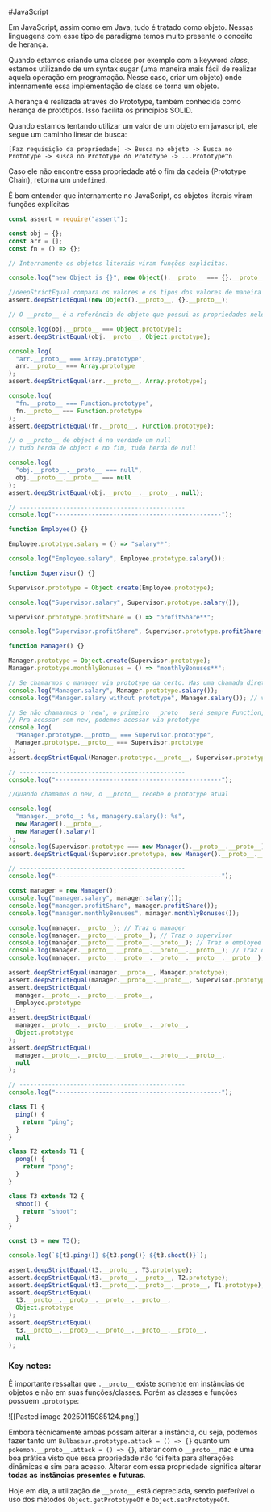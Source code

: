 
#JavaScript 

Em JavaScript, assim como em Java, tudo é tratado como objeto. Nessas linguagens com esse tipo de paradigma temos muito presente o conceito de herança.

Quando estamos criando uma classe por exemplo com a keyword *class*, estamos utilizando de um syntax sugar (uma maneira mais fácil de realizar aquela operação em programação. Nesse caso, criar um objeto) onde internamente essa implementação de class se torna um objeto.

A herança é realizada através do Prototype, também conhecida como herança de protótipos. Isso facilita os princípios SOLID.

Quando estamos tentando utilizar um valor de um objeto em javascript, ele segue um caminho linear de busca:

`[Faz requisição da propriedade] -> Busca no objeto -> Busca no Prototype -> Busca no Prototype do Prototype -> ...Prototype^n ` 

Caso ele não encontre essa propriedade até o fim da cadeia (Prototype Chain), retorna um `undefined`.

É bom entender que internamente no JavaScript, os objetos literais viram funções explícitas

```javascript
const assert = require("assert");

const obj = {};
const arr = [];
const fn = () => {};

// Internamente os objetos literais viram funções explícitas.

console.log("new Object is {}", new Object().__proto__ === {}.__proto__);

//deepStrictEqual compara os valores e os tipos dos valores de maneira interna
assert.deepStrictEqual(new Object().__proto__, {}.__proto__);

// O __proto__ é a referência do objeto que possui as propriedades nele

console.log(obj.__proto__ === Object.prototype);
assert.deepStrictEqual(obj.__proto__, Object.prototype);

console.log(
  "arr.__proto__ === Array.prototype",
  arr.__proto__ === Array.prototype
);
assert.deepStrictEqual(arr.__proto__, Array.prototype);

console.log(
  "fn.__proto__ === Function.prototype",
  fn.__proto__ === Function.prototype
);
assert.deepStrictEqual(fn.__proto__, Function.prototype);

// o __proto__ de object é na verdade um null
// tudo herda de object e no fim, tudo herda de null

console.log(
  "obj.__proto__.__proto__ === null",
  obj.__proto__.__proto__ === null
);
assert.deepStrictEqual(obj.__proto__.__proto__, null);

// ----------------------------------------------
console.log("----------------------------------------------");

function Employee() {}

Employee.prototype.salary = () => "salary**";

console.log("Employee.salary", Employee.prototype.salary());

function Supervisor() {}

Supervisor.prototype = Object.create(Employee.prototype);

console.log("Supervisor.salary", Supervisor.prototype.salary());

Supervisor.prototype.profitShare = () => "profitShare**";

console.log("Supervisor.profitShare", Supervisor.prototype.profitShare());

function Manager() {}

Manager.prototype = Object.create(Supervisor.prototype);
Manager.prototype.monthlyBonuses = () => "monthlyBonuses**";

// Se chamarmos o manager via prototype da certo. Mas uma chamada direta provocará erro
console.log("Manager.salary", Manager.prototype.salary());
console.log("Manager.salary without prototype", Manager.salary()); // vai dar erro.

// Se não chamarmos o 'new', o primeiro __proto__ será sempre Function, sem herança das classes.
// Pra acessar sem new, podemos acessar via prototype
console.log(
  "Manager.prototype.__proto__ === Supervisor.prototype",
  Manager.prototype.__proto__ === Supervisor.prototype
);
assert.deepStrictEqual(Manager.prototype.__proto__, Supervisor.prototype);

// ----------------------------------------------
console.log("----------------------------------------------");

//Quando chamamos o new, o __proto__ recebe o prototype atual

console.log(
  "manager.__proto__: %s, managery.salary(): %s",
  new Manager().__proto__,
  new Manager().salary()
);
console.log(Supervisor.prototype === new Manager().__proto__.__proto__);
assert.deepStrictEqual(Supervisor.prototype, new Manager().__proto__.__proto__);

// ----------------------------------------------
console.log("----------------------------------------------");

const manager = new Manager();
console.log("manager.salary", manager.salary());
console.log("manager.profitShare", manager.profitShare());
console.log("manager.monthlyBonuses", manager.monthlyBonuses());

console.log(manager.__proto__); // Traz o manager
console.log(manager.__proto__.__proto__); // Traz o supervisor
console.log(manager.__proto__.__proto__.__proto__); // Traz o employee
console.log(manager.__proto__.__proto__.__proto__.__proto__); // Traz o object
console.log(manager.__proto__.__proto__.__proto__.__proto__.__proto__); // Traz o null

assert.deepStrictEqual(manager.__proto__, Manager.prototype);
assert.deepStrictEqual(manager.__proto__.__proto__, Supervisor.prototype);
assert.deepStrictEqual(
  manager.__proto__.__proto__.__proto__,
  Employee.prototype
);
assert.deepStrictEqual(
  manager.__proto__.__proto__.__proto__.__proto__,
  Object.prototype
);
assert.deepStrictEqual(
  manager.__proto__.__proto__.__proto__.__proto__.__proto__,
  null
);

// ----------------------------------------------
console.log("----------------------------------------------");

class T1 {
  ping() {
    return "ping";
  }
}

class T2 extends T1 {
  pong() {
    return "pong";
  }
}

class T3 extends T2 {
  shoot() {
    return "shoot";
  }
}

const t3 = new T3();

console.log(`${t3.ping()} ${t3.pong()} ${t3.shoot()}`);

assert.deepStrictEqual(t3.__proto__, T3.prototype);
assert.deepStrictEqual(t3.__proto__.__proto__, T2.prototype);
assert.deepStrictEqual(t3.__proto__.__proto__.__proto__, T1.prototype);
assert.deepStrictEqual(
  t3.__proto__.__proto__.__proto__.__proto__,
  Object.prototype
);
assert.deepStrictEqual(
  t3.__proto__.__proto__.__proto__.__proto__.__proto__,
  null
);
```

### Key notes:

É importante ressaltar que `.__proto__` existe somente em instâncias de objetos e não em suas funções/classes. Porém as classes e funções possuem `.prototype`:

![[Pasted image 20250115085124.png]]

Embora técnicamente ambas possam alterar a instância, ou seja, podemos fazer tanto um `Bulbasaur.prototype.attack = () => {}` quanto um `pokemon.__proto__.attack = () => {}`, alterar com o `__proto__` não é uma boa prática visto que essa propriedade não foi feita para alterações dinâmicas e sim para acesso. Alterar com essa propriedade significa alterar **todas as instâncias presentes e futuras**. 

Hoje em dia, a utilização de `__proto__` está depreciada, sendo preferível o uso dos métodos `Object.getPrototypeOf` e `Object.setPrototypeOf`.

